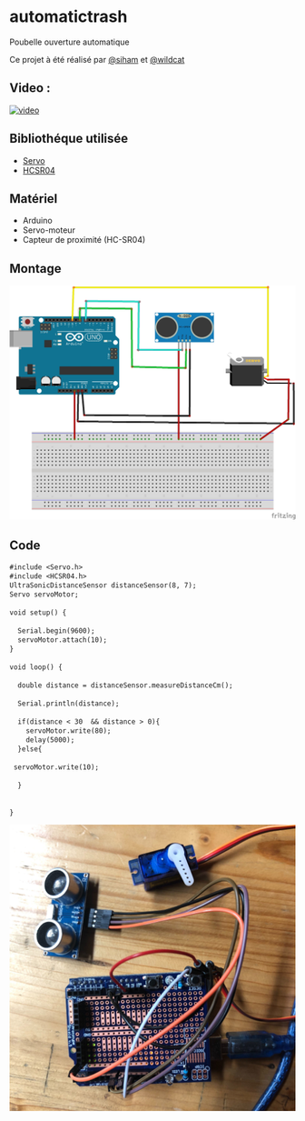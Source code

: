 # automatictrash

Poubelle ouverture automatique

Ce projet à été réalisé par [@siham](https://github.com/siham87) et [@wildcat](https://github.com/wildcat7534)

## Video :
[![video](https://img.youtube.com/vi/WuTwOEJFxqc/0.jpg)](https://www.youtube.com/watch?v=WuTwOEJFxqc)


## **Bibliothéque utilisée**
+ [Servo](https://www.arduino.cc/en/reference/servo)
+ [HCSR04](https://github.com/Martinsos/arduino-lib-hc-sr04)

## **Matériel**
+ Arduino
+ Servo-moteur
+ Capteur de proximité (HC-SR04)

## **Montage**

![schema : ](schemaautomatictrash.jpg)

## **Code**

```
#include <Servo.h>
#include <HCSR04.h>
UltraSonicDistanceSensor distanceSensor(8, 7);
Servo servoMotor;

void setup() {
  
  Serial.begin(9600);
  servoMotor.attach(10);
}

void loop() {
  
  double distance = distanceSensor.measureDistanceCm();

  Serial.println(distance);
  
  if(distance < 30  && distance > 0){
    servoMotor.write(80); 
    delay(5000);
  }else{
    
 servoMotor.write(10);
  
  }
  

}
```

![photo: ](automatictrash.jpg)
